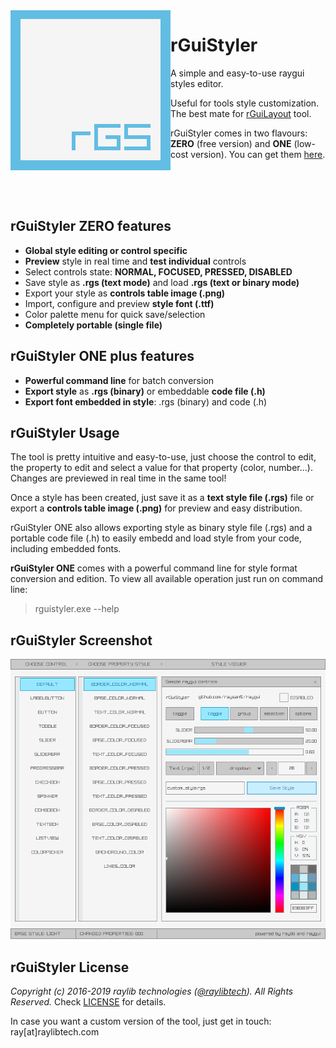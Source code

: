 <img align="left" src="logo/rguistyler_256x256.png" width=256>

# rGuiStyler
A simple and easy-to-use raygui styles editor.

Useful for tools style customization. The best mate for [rGuiLayout](https://github.com/raysan5/rguilayout) tool.

rGuiStyler comes in two flavours: **ZERO** (free version) and **ONE** (low-cost version). You can get them [here](https://raylibtech.itch.io/rguistyler).

<br>
<br>
<br>

## rGuiStyler ZERO features

 - **Global style editing or control specific**
 - **Preview** style in real time and **test individual** controls
 - Select controls state: **NORMAL, FOCUSED, PRESSED, DISABLED**
 - Save style as **.rgs (text mode)** and load **.rgs (text or binary mode)**
 - Export your style as **controls table image (.png)**
 - Import, configure and preview **style font (.ttf)**
 - Color palette menu for quick save/selection
 - **Completely portable (single file)**
 
## rGuiStyler ONE plus features

 - **Powerful command line** for batch conversion
 - **Export style** as **.rgs (binary)** or embeddable **code file (.h)**
 - **Export font embedded in style**: .rgs (binary) and code (.h)
 
## rGuiStyler Usage

The tool is pretty intuitive and easy-to-use, just choose the control to edit, the property to edit and select a value for that property (color, number...). Changes are previewed in real time in the same tool! 

Once a style has been created, just save it as a **text style file (.rgs)** file or export a **controls table image (.png)** for preview and easy distribution.

rGuiStyler ONE also allows exporting style as binary style file (.rgs) and a portable code file (.h) to easily embedd and load style from your code, including embedded fonts.

**rGuiStyler ONE** comes with a powerful command line for style format conversion and edition. To view all available operation just run on command line:

 > rguistyler.exe --help

## rGuiStyler Screenshot

![rGuiStyler](screenshots/rguistyler_v210_light_shot01.png)

## rGuiStyler License

*Copyright (c) 2016-2019 raylib technologies ([@raylibtech](https://twitter.com/raylibtech)). All Rights Reserved.* Check [LICENSE](LICENSE) for details.

In case you want a custom version of the tool, just get in touch: ray[at]raylibtech.com
